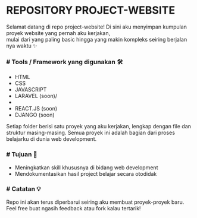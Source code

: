 <h1>REPOSITORY PROJECT-WEBSITE</h1>

Selamat datang di repo project-website!
Di sini aku menyimpan kumpulan proyek website yang pernah aku kerjakan, <br> mulai dari yang paling basic hingga yang makin kompleks seiring berjalan nya waktu ✨

<h3># Tools / Framework yang digunakan 🛠️</h3>
<ul>
    <li>HTML</li>
    <li>CSS</li>
    <li>JAVASCRIPT</li>
    <li>LARAVEL (soon)/<li>
    <li>REACT.JS (soon)</li>
    <li>DJANGO (soon)</li>
</ul>

Setiap folder berisi satu proyek yang aku kerjakan, lengkap dengan file dan struktur masing-masing. Semua proyek ini adalah bagian dari proses belajarku di dunia web development.

<h3># Tujuan 🎯</h3>
<ul>
    <li>Meningkatkan skill khususnya di bidang web development</li>
    <li>Mendokumentasikan hasil project belajar secara otodidak</li>
</ul>

<h3># Catatan 💡</h3>
Repo ini akan terus diperbarui seiring aku membuat proyek-proyek baru.
Feel free buat ngasih feedback atau fork kalau tertarik!
